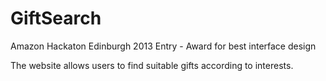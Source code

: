 GiftSearch
==========

Amazon Hackaton Edinburgh 2013 Entry - Award for best interface design

The website allows users to find suitable gifts according to interests.
